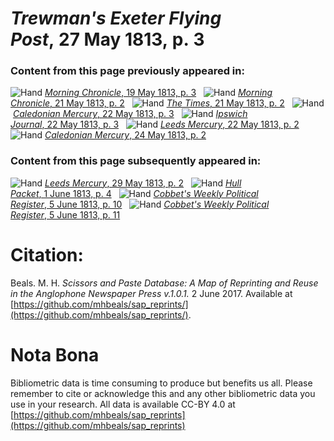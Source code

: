 # *Trewman's Exeter Flying Post*, 27 May 1813, p. 3  
  
### Content from this page previously appeared in:  
![Hand](http://scissorsandpaste.net/wp-content/uploads/2017/06/smallhandpointer.png) [*Morning Chronicle*, 19 May 1813, p. 3](https://mhbeals.github.io/sap_html/Morning-Chronicle/Morning-Chronicle-19-May-1813-p-3)  
![Hand](http://scissorsandpaste.net/wp-content/uploads/2017/06/smallhandpointer.png) [*Morning Chronicle*, 21 May 1813, p. 2](https://mhbeals.github.io/sap_html/Morning-Chronicle/Morning-Chronicle-21-May-1813-p-2)  
![Hand](http://scissorsandpaste.net/wp-content/uploads/2017/06/smallhandpointer.png) [*The Times*, 21 May 1813, p. 2](https://mhbeals.github.io/sap_html/The-Times/The-Times-21-May-1813-p-2)  
![Hand](http://scissorsandpaste.net/wp-content/uploads/2017/06/smallhandpointer.png) [*Caledonian Mercury*, 22 May 1813, p. 3](https://mhbeals.github.io/sap_html/Caledonian-Mercury/Caledonian-Mercury-22-May-1813-p-3)  
![Hand](http://scissorsandpaste.net/wp-content/uploads/2017/06/smallhandpointer.png) [*Ipswich Journal*, 22 May 1813, p. 3](https://mhbeals.github.io/sap_html/Ipswich-Journal/Ipswich-Journal-22-May-1813-p-3)  
![Hand](http://scissorsandpaste.net/wp-content/uploads/2017/06/smallhandpointer.png) [*Leeds Mercury*, 22 May 1813, p. 2](https://mhbeals.github.io/sap_html/Leeds-Mercury/Leeds-Mercury-22-May-1813-p-2)  
![Hand](http://scissorsandpaste.net/wp-content/uploads/2017/06/smallhandpointer.png) [*Caledonian Mercury*, 24 May 1813, p. 2](https://mhbeals.github.io/sap_html/Caledonian-Mercury/Caledonian-Mercury-24-May-1813-p-2)  
  
### Content from this page subsequently appeared in:  
![Hand](http://scissorsandpaste.net/wp-content/uploads/2017/06/smallhandpointer.png) [*Leeds Mercury*, 29 May 1813, p. 2](https://mhbeals.github.io/sap_html/Leeds-Mercury/Leeds-Mercury-29-May-1813-p-2)  
![Hand](http://scissorsandpaste.net/wp-content/uploads/2017/06/smallhandpointer.png) [*Hull Packet*, 1 June 1813, p. 4](https://mhbeals.github.io/sap_html/Hull-Packet/Hull-Packet-1-June-1813-p-4)  
![Hand](http://scissorsandpaste.net/wp-content/uploads/2017/06/smallhandpointer.png) [*Cobbet's Weekly Political Register*, 5 June 1813, p. 10](https://mhbeals.github.io/sap_html/Cobbet's-Weekly-Political-Register/Cobbet's-Weekly-Political-Register-5-June-1813-p-10)  
![Hand](http://scissorsandpaste.net/wp-content/uploads/2017/06/smallhandpointer.png) [*Cobbet's Weekly Political Register*, 5 June 1813, p. 11](https://mhbeals.github.io/sap_html/Cobbet's-Weekly-Political-Register/Cobbet's-Weekly-Political-Register-5-June-1813-p-11)  


# Citation: 

Beals. M. H. *Scissors and Paste Database: A Map of Reprinting and Reuse in the Anglophone Newspaper Press v.1.0.1.* 2 June 2017. Available at [https://github.com/mhbeals/sap_reprints/](https://github.com/mhbeals/sap_reprints/). 

# Nota Bona

Bibliometric data is time consuming to produce but benefits us all. Please remember to cite or acknowledge this and any other bibliometric data you use in your research. All data is available CC-BY 4.0 at [https://github.com/mhbeals/sap_reprints](https://github.com/mhbeals/sap_reprints)